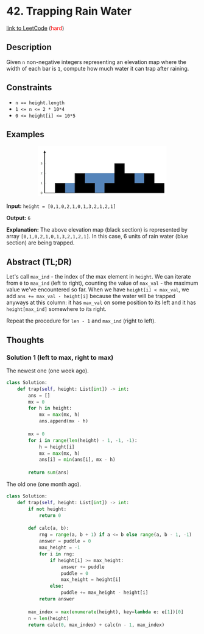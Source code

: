 # 42. Trapping Rain Water

[link to LeetCode](https://leetcode.com/problems/trapping-rain-water/) (<span style="color:red">hard</span>)

## Description
Given `n` non-negative integers representing an elevation map where the width of each bar is `1`, compute how much water it can trap after raining.
## Constraints
-   `n == height.length`
-   `1 <= n <= 2 * 10*4`
-   `0 <= height[i] <= 10*5`
## Examples
<div align="center">

![img0.png](img0.png)
</div>

**Input:** `height = [0,1,0,2,1,0,1,3,2,1,2,1]`

**Output:** `6`

**Explanation:** 
The above elevation map (black section) is represented by array `[0,1,0,2,1,0,1,3,2,1,2,1]`. In this case, 6 units of rain water (blue section) are being trapped.

## Abstract (TL;DR)
Let's call `max_ind` - the index of the max element in `height`.  We can iterate from `0` to `max_ind` (left to right), counting the value of `max_val` - the maximum value we've encountered so far. When we have `height[i] < max_val`, we add `ans += max_val - height[i]` because the water will be trapped anyways at this column: it has `max_val` on some position to its left and it has `height[max_ind]` somewhere to its right.

Repeat the procedure for `len - 1` and `max_ind` (right to left).

## Thoughts

### Solution 1 (left to max, right to max)
The newest one (one week ago).
```python
class Solution:
    def trap(self, height: List[int]) -> int:
        ans = []
        mx = 0
        for h in height:
            mx = max(mx, h)
            ans.append(mx - h)
        
        mx = 0
        for i in range(len(height) - 1, -1, -1):
            h = height[i]
            mx = max(mx, h)
            ans[i] = min(ans[i], mx - h)
        
        return sum(ans)
```

The old one (one month ago).
```python
class Solution:
    def trap(self, height: List[int]) -> int:
        if not height:
            return 0
        
        def calc(a, b):
            rng = range(a, b + 1) if a <= b else range(a, b - 1, -1)
            answer = puddle = 0
            max_height = -1
            for i in rng:
                if height[i] >= max_height:
                    answer += puddle
                    puddle = 0
                    max_height = height[i]
                else:
                    puddle += max_height - height[i]
            return answer
        
        max_index = max(enumerate(height), key=lambda e: e[1])[0]
        n = len(height)
        return calc(0, max_index) + calc(n - 1, max_index)
```
